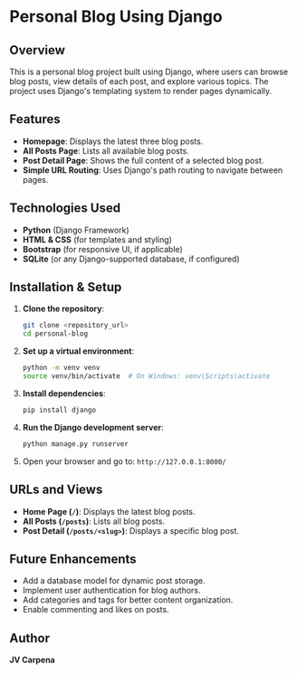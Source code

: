 # Personal Blog Using Django

## Overview
This is a personal blog project built using Django, where users can browse blog posts, view details of each post, and explore various topics. The project uses Django's templating system to render pages dynamically.

## Features
- **Homepage**: Displays the latest three blog posts.
- **All Posts Page**: Lists all available blog posts.
- **Post Detail Page**: Shows the full content of a selected blog post.
- **Simple URL Routing**: Uses Django's path routing to navigate between pages.

## Technologies Used
- **Python** (Django Framework)
- **HTML & CSS** (for templates and styling)
- **Bootstrap** (for responsive UI, if applicable)
- **SQLite** (or any Django-supported database, if configured)

## Installation & Setup
1. **Clone the repository**:
   ```sh
   git clone <repository_url>
   cd personal-blog
   ```
2. **Set up a virtual environment**:
   ```sh
   python -m venv venv
   source venv/bin/activate  # On Windows: venv\Scripts\activate
   ```
3. **Install dependencies**:
   ```sh
   pip install django
   ```
4. **Run the Django development server**:
   ```sh
   python manage.py runserver
   ```
5. Open your browser and go to: `http://127.0.0.1:8000/`

## URLs and Views
- **Home Page (`/`)**: Displays the latest blog posts.
- **All Posts (`/posts`)**: Lists all blog posts.
- **Post Detail (`/posts/<slug>`)**: Displays a specific blog post.

## Future Enhancements
- Add a database model for dynamic post storage.
- Implement user authentication for blog authors.
- Add categories and tags for better content organization.
- Enable commenting and likes on posts.

## Author
**JV Carpena**

